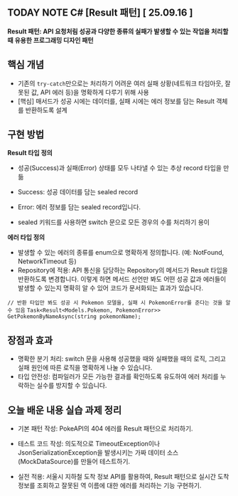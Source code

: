 ## TODAY NOTE C# [Result 패턴]  [ 25.09.16 ]

**Result 패턴: API 요청처림 성공과 다양한 종류의 실패가 발생할 수 있는 작업을 처리할 때 유용한 프로그래밍 디자인 패턴**

## 핵심 개념

- 기존의 `try-catch`만으로는 처리하기 어려운 여러 실패 상황(네트워크 타임아웃, 잘못된 값, API 에러 등)을 명확하게 다루기 위해 사용
- [핵심] 매서드가 성공 시에는 데이터를, 실패 시에는 에러 정보를 담는 Result 객체를 반환하도록 설계

## 구현 방법

**Result 타입 정의**

- 성공(Success)과 실패(Error) 상태를 모두 나타낼 수 있는 추상 record 타입을 만듦

- Success: 성공 데이터를 담는 sealed record
- Error: 에러 정보를 담는 sealed record입니다.

- sealed 키워드를 사용하면 switch 문으로 모든 경우의 수를 처리하기 용이

**에러 타입 정의**

- 발생할 수 있는 에러의 종류를 enum으로 명확하게 정의합니다. (예:
  NotFound, NetworkTimeout 등)
- Repository에 적용: API 통신을 담당하는 Repository의 메서드가 Result 타입을 반환하도록 변경합니다. 이렇게 하면 메서드 선언만 봐도 어떤 성공 값과 에러들이 발생할 수 있는지 명확히 알
  수 있어 코드가 문서화되는 효과가 있습니다.

`// 반환 타입만 봐도 성공 시 Pokemon 모델을, 실패 시 PokemonError를 준다는 것을 알 수 있음`
`Task<Result<Models.Pokemon, PokemonError>> GetPokemonByNameAsync(string pokemonName);`

## 장점과 효과

- 명확한 분기 처리: switch 문을 사용해 성공했을 때와 실패했을 때의 로직, 그리고 실패 원인에 따른 로직을 명확하게 나눌 수 있습니다.
- 타입 안전성: 컴파일러가 모든 가능한 결과를 확인하도록 유도하여 에러 처리를 누락하는 실수를 방지할 수 있습니다.

## 오늘 배운 내용 실습 과제 정리

- 기본 패턴 작성: PokeAPI의 404 에러를 Result 패턴으로 처리하기.

- 테스트 코드 작성: 의도적으로 TimeoutException이나 JsonSerializationException을 발생시키는 가짜 데이터 소스(MockDataSource)를 만들어 테스트하기.

- 실전 적용: 서울시 지하철 도착 정보 API를 활용하여, Result 패턴으로 실시간 도착 정보를 조회하고 잘못된 역 이름에 대한 에러를 처리하는 기능 구현하기.